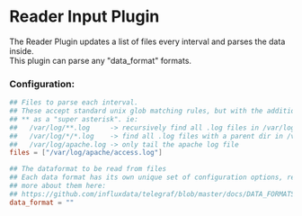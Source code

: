 # Reader Input Plugin

The Reader Plugin updates a list of files every interval and parses the data inside.  
This plugin can parse any "data_format" formats.

### Configuration:
```toml
## Files to parse each interval.
## These accept standard unix glob matching rules, but with the addition of
## ** as a "super asterisk". ie:
##   /var/log/**.log     -> recursively find all .log files in /var/log
##   /var/log/*/*.log    -> find all .log files with a parent dir in /var/log
##   /var/log/apache.log -> only tail the apache log file
files = ["/var/log/apache/access.log"]

## The dataformat to be read from files
## Each data format has its own unique set of configuration options, read
## more about them here:
## https://github.com/influxdata/telegraf/blob/master/docs/DATA_FORMATS_INPUT.md
data_format = ""
```